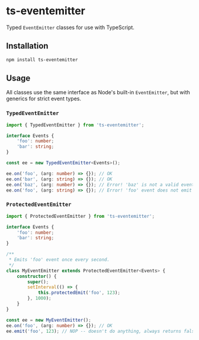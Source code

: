 # ts-eventemitter

Typed `EventEmitter` classes for use with TypeScript.

## Installation

```sh
npm install ts-eventemitter
```

## Usage

All classes use the same interface as Node's built-in `EventEmitter`, but with generics for strict event types.

### `TypedEventEmitter`

```ts
import { TypedEventEmitter } from 'ts-eventemitter';

interface Events {
    'foo': number;
    'bar': string;
}

const ee = new TypedEventEmitter<Events>();

ee.on('foo', (arg: number) => {}); // OK
ee.on('bar', (arg: string) => {}); // OK
ee.on('baz', (arg: number) => {}); // Error! 'baz' is not a valid event
ee.on('foo', (arg: string) => {}); // Error! 'foo' event does not emit argument of type string
```

### `ProtectedEventEmitter`

```ts
import { ProtectedEventEmitter } from 'ts-eventemitter';

interface Events {
    'foo': number;
    'bar': string;
}

/**
 * Emits 'foo' event once every second.
 */
class MyEventEmitter extends ProtectedEventEmitter<Events> {
    constructor() {
        super();
        setInterval(() => {
            this.protectedEmit('foo', 123);
        }, 1000);
    }
}

const ee = new MyEventEmitter();
ee.on('foo', (arg: number) => {}); // OK
ee.emit('foo', 123); // NOP -- doesn't do anything, always returns false
```
